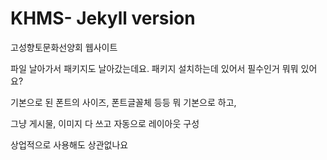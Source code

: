 # KHMS- Jekyll version

고성향토문화선양회 웹사이트

파일 날아가서 패키지도 날아갔는데요.
패키지 설치하는데 있어서 필수인거 뭐뭐 있어요?


기본으로 된 폰트의 사이즈, 폰트글꼴체 등등 뭐 기본으로 하고,

그냥 게시물, 이미지 다 쓰고 자동으로 레이아웃 구성

상업적으로 사용해도 상관없나요

